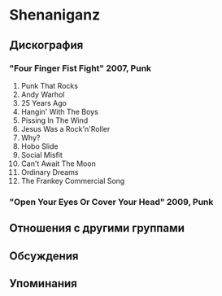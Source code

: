 # Shenaniganz



## Дискография

### "Four Finger Fist Fight" 2007, Punk

1. Punk That Rocks
2. Andy Warhol
3. 25 Years Ago
4. Hangin' With The Boys
5. Pissing In The Wind
6. Jesus Was a Rock'n'Roller
7. Why?
8. Hobo Slide
9. Social Misfit
10. Can't Await The Moon
11. Ordinary Dreams
12. The Frankey Commercial Song

### "Open Your Eyes Or Cover Your Head" 2009, Punk




## Отношения с другими группами


## Обсуждения


## Упоминания

